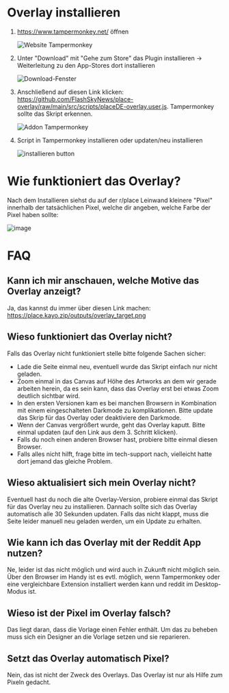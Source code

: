 # Overlay installieren

1. https://www.tampermonkey.net/ öffnen
   
   ![Website Tampermonkey](imt/../img/tampermonkey.png)

2. Unter "Download" mit "Gehe zum Store" das Plugin installieren -> Weiterleitung zu den App-Stores dort installieren
   
   ![Download-Fenster](img/tapermonkey-marker.png)

3. Anschließend auf diesen Link klicken: https://github.com/FlashSkyNews/place-overlay/raw/main/src/scripts/placeDE-overlay.user.js. Tampermonkey sollte das Skript erkennen.
   
   ![Addon Tampermonkey](img/script-uebersicht.png)
   
4. Script in Tampermonkey installieren oder updaten/neu installieren 
   
   ![installieren button](img/install.png)

# Wie funktioniert das Overlay?
Nach dem Installieren siehst du auf der r/place Leinwand kleinere "Pixel" innerhalb der tatsächlichen Pixel, welche dir angeben, welche Farbe der Pixel haben sollte:

![image](https://github.com/PlaceDE-Official/place-overlay/assets/28481491/50247ae0-b082-45f2-8769-0e017c23056f)


# FAQ

## Kann ich mir anschauen, welche Motive das Overlay anzeigt?
Ja, das kannst du immer über diesen Link machen: https://place.kayo.zip/outputs/overlay_target.png

## Wieso funktioniert das Overlay nicht?
Falls das Overlay nicht funktioniert stelle bitte folgende Sachen sicher:
- Lade die Seite einmal neu, eventuell wurde das Skript einfach nur nicht geladen.
- Zoom einmal in das Canvas auf Höhe des Artworks an dem wir gerade arbeiten herein, da es sein kann, dass das Overlay erst bei etwas Zoom deutlich sichtbar wird.
- In den ersten Versionen kam es bei manchen Browsern in Kombination mit einem eingeschalteten Darkmode zu komplikationen. Bitte update das Skrip für das Overlay oder deaktiviere den Darkmode.
- Wenn der Canvas vergrößert wurde, geht das Overlay kaputt. Bitte einmal updaten (auf den Link aus dem 3. Schritt klicken).
- Falls du noch einen anderen Browser hast, probiere bitte einmal diesen Browser.
- Falls alles nicht hilft, frage bitte im tech-support nach, vielleicht hatte dort jemand das gleiche Problem.

## Wieso aktualisiert sich mein Overlay nicht?
Eventuell hast du noch die alte Overlay-Version, probiere einmal das Skript für das Overlay neu zu installieren. Dannach sollte sich das Overlay automatisch alle 30 Sekunden updaten. Falls das nicht klappt, muss die Seite leider manuell neu geladen werden, um ein Update zu erhalten.

## Wie kann ich das Overlay mit der Reddit App nutzen?
Ne, leider ist das nicht möglich und wird auch in Zukunft nicht möglich sein. Über den Browser im Handy ist es evtl. möglich, wenn Tampermonkey oder eine vergleichbare Extension installiert werden kann und reddit im Desktop-Modus ist.

## Wieso ist der Pixel im Overlay falsch?
Das liegt daran, dass die Vorlage einen Fehler enthält. Um das zu beheben muss sich ein Designer an die Vorlage setzen und sie reparieren.

## Setzt das Overlay automatisch Pixel?
Nein, das ist nicht der Zweck des Overlays. Das Overlay ist nur als Hilfe zum Pixeln gedacht.
